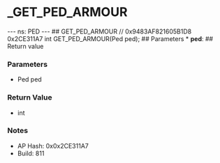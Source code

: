 # _GET_PED_ARMOUR

--- ns: PED --- ## GET_PED_ARMOUR  // 0x9483AF821605B1D8 0x2CE311A7 int GET_PED_ARMOUR(Ped ped);   ## Parameters * **ped**:  ## Return value

### Parameters
* Ped ped

### Return Value
* int

### Notes
* AP Hash: 0x0x2CE311A7
* Build: 811

